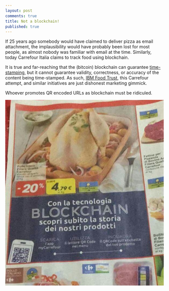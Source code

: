 ```yaml
---
layout: post
comments: true
title: Not a blockchain!
published: true
---
```


If 25 years ago somebody would have claimed to deliver pizza as email attachment, the
implausibility would have probably been lost for most people, as almost nobody was familiar
with email at the time. Similarly, today Carrefour Italia claims to track food using blockchain.

It is true and far-reaching that the (bitcoin) blockchain can guarantee [time-stamping](https://opentimestamps.org/), but it cannot guarantee validity, correctness, or accuracy of the content being time-stamped. As such, [IBM Food Trust](https://www.ibm.com/blockchain/solutions/food-trust), this Carrefour attempt, and similar initiatives are just dishonest marketing gimmick.

Whoever promotes QR encoded URLs as blockchain must be ridiculed.

![chicken blockchain](/images/chicken-blockchain.jpg)
